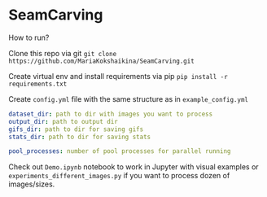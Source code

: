 # SeamCarving

How to run?

Clone this repo via git `git clone https://github.com/MariaKokshaikina/SeamCarving.git`

Create virtual env and install requirements via pip 
`pip install -r requirements.txt`

Create `config.yml` file with the same structure as in `example_config.yml` 
```yaml
dataset_dir: path to dir with images you want to process
output_dir: path to output dir
gifs_dir: path to dir for saving gifs
stats_dir: path to dir for saving stats

pool_processes: number of pool processes for parallel running
```

Check out `Demo.ipynb` notebook to work in Jupyter with visual examples or `experiments_different_images.py` if you want to process dozen of images/sizes. 
